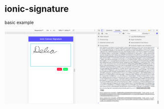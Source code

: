 # ionic-signature
basic example

![Screen example ](https://raw.githubusercontent.com/DeliaMacias/ionic-signature/master/screen.png)
